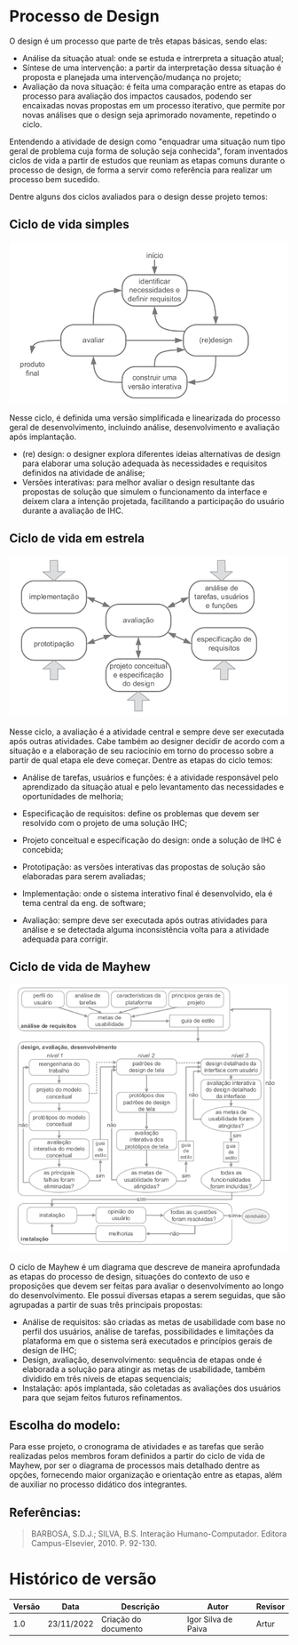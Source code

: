 # Processo de Design

O design é um processo que parte de três etapas básicas, sendo elas:

- Análise da situação atual: onde se estuda e intrerpreta a situação atual;
- Síntese de uma intervenção: a partir da interpretação dessa situação é proposta e planejada uma intervenção/mudança no projeto;
- Avaliação da nova situação: é feita uma comparação entre as etapas do processo para avaliação dos impactos causados, podendo ser encaixadas novas propostas em um processo iterativo, que permite por novas análises que o design seja aprimorado novamente, repetindo o ciclo.

Entendendo a atividade de design como "enquadrar uma situação num tipo geral de problema cuja forma de solução seja conhecida", foram inventados ciclos de vida a partir de estudos que reuniam as etapas comuns durante o processo de design, de forma a servir como referência para realizar um processo bem sucedido.

Dentre alguns dos ciclos avaliados para o design desse projeto temos:

## Ciclo de vida simples

![Ciclo de vida Simples](../assets/img/design-process/ciclo-de-vida-simples.png)

Nesse ciclo, é definida uma versão simplificada e linearizada do processo geral de desenvolvimento, incluindo análise, desenvolvimento e avaliação após implantação. 

- (re) design: o designer explora diferentes ideias alternativas de
design para elaborar uma solução adequada às necessidades
e requisitos definidos na atividade de análise;
- Versões interativas: para melhor avaliar o design resultante
das propostas de solução que simulem o funcionamento da
interface e deixem clara a intenção projetada, facilitando a
participação do usuário durante a avaliação de IHC. 

## Ciclo de vida em estrela

![Ciclo de vida em estrela](../assets/img/design-process/ciclo-de-vida-em-estrela.png)

Nesse ciclo, a avaliação é a atividade central e sempre deve ser executada após outras atividades. Cabe também ao designer decidir de acordo com a situação e a elaboração de seu raciocínio em torno do processo sobre a partir de qual etapa ele deve começar. Dentre as etapas do ciclo temos:

- Análise de tarefas, usuários e funções: é a atividade responsável
pelo aprendizado da situação atual e pelo levantamento das necessidades e oportunidades de melhoria;

- Especificação de requisitos: define os problemas que devem ser
resolvido com o projeto de uma solução IHC;

- Projeto conceitual e especificação do design: onde a solução de
IHC é concebida;

- Prototipação: as versões interativas das propostas de solução são
elaboradas para serem avaliadas;

- Implementação: onde o sistema interativo final é desenvolvido, ela
é tema central da eng. de software;

- Avaliação: sempre deve ser executada após outras atividades
para análise e se detectada alguma inconsistência volta para a atividade adequada para corrigir. 

## Ciclo de vida de Mayhew

![Ciclo de vida de Mayhew](../assets/img/design-process/ciclo-de-vida-mayhew.png)

O ciclo de Mayhew é um diagrama que descreve de maneira aprofundada as etapas do processo de design, situações do contexto de uso e proposições que devem ser feitas para avaliar o desenvolvimento ao longo do desenvolvimento. Ele possui diversas etapas a serem seguidas, que são agrupadas a partir de suas três principais propostas:

- Análise de requisitos: são criadas as metas de usabilidade com base
no perfil dos usuários, análise de tarefas, possibilidades e limitações da plataforma em que o sistema será executados e princípios gerais de design de IHC;
- Design, avaliação, desenvolvimento: sequência de etapas onde é elaborada a solução para atingir as metas de usabilidade, também dividido em três níveis de etapas sequenciais;
- Instalação: após implantada, são coletadas as avaliações dos usuários para que sejam feitos futuros refinamentos.

## Escolha do modelo:

Para esse projeto, o cronograma de atividades e as tarefas que serão realizadas pelos membros foram definidos a partir do ciclo de vida de Mayhew, por ser o diagrama de processos mais detalhado dentre as opções, fornecendo maior organização e orientação entre as etapas, além de auxiliar no processo didático dos integrantes.

## Referências:

> BARBOSA, S.D.J.; SILVA, B.S. Interação Humano-Computador. Editora Campus-Elsevier, 2010. P. 92-130.

# Histórico de versão

| Versão | Data       | Descrição            | Autor              | Revisor             |
| ------ | ---------- | -------------------- | ------------------ | ------------------- |
| 1.0    | 23/11/2022 | Criação do documento | Igor Silva de Paiva | Artur |